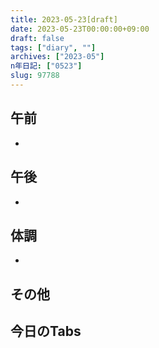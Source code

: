 ```yaml
---
title: 2023-05-23[draft]
date: 2023-05-23T00:00:00+09:00
draft: false
tags: ["diary", ""]
archives: ["2023-05"]
n年日記: ["0523"]
slug: 97788
---
```

## 午前
- 
## 午後
- 
## 体調
- 
## その他
## 今日のTabs